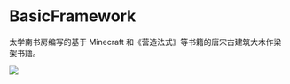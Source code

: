 # BasicFramework
太学南书房编写的基于 Minecraft 和《营造法式》等书籍的唐宋古建筑大木作梁架书籍。

![](https://github.com/TaixueChina/BasicFramework/tree/main/pictures/Cover.png)